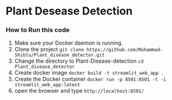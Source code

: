 # Plant Desease Detection

<h3>How to Run this code</h3>

1. Make sure your Docker daemon is running.
2. Clone the project `git clone https://github.com/Mohammad-Shiblu/Plant_disease_detector.git`
3. Change the directory to Plant-Disease-detection `cd Plant_disease_detector`
4. Create docker image `docker build -t streamlit_web_app .`
5. Create the Docker container `docker run -p 8501:8501 -t -i streamlit_web_app:latest`
6. open the browser and type `http://localhost:8501/` 


